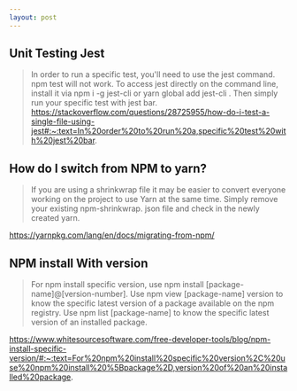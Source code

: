 ```yaml
---
layout: post
---
```


## Unit Testing Jest

> In order to run a specific test, you'll need to use the jest command. npm test will not work. To access jest directly on the command line, install it via npm i -g jest-cli or yarn global add jest-cli . Then simply run your specific test with jest bar.
> https://stackoverflow.com/questions/28725955/how-do-i-test-a-single-file-using-jest#:~:text=In%20order%20to%20run%20a,specific%20test%20with%20jest%20bar.

## How do I switch from NPM to yarn?

> If you are using a shrinkwrap file it may be easier to convert everyone working on the project to use Yarn at the same time. Simply remove your existing npm-shrinkwrap. json file and check in the newly created yarn.

https://yarnpkg.com/lang/en/docs/migrating-from-npm/

## NPM install With version

> For npm install specific version, use npm install [package-name]@[version-number]. Use npm view [package-name] version to know the specific latest version of a package available on the npm registry. Use npm list [package-name] to know the specific latest version of an installed package.

https://www.whitesourcesoftware.com/free-developer-tools/blog/npm-install-specific-version/#:~:text=For%20npm%20install%20specific%20version%2C%20use%20npm%20install%20%5Bpackage%2D,version%20of%20an%20installed%20package.

